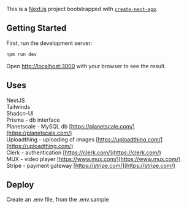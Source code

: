 This is a [Next.js](https://nextjs.org/) project bootstrapped with [`create-next-app`](https://github.com/vercel/next.js/tree/canary/packages/create-next-app).

## Getting Started

First, run the development server:

```bash
npm run dev
```

Open [http://localhost:3000](http://localhost:3000) with your browser to see the result.


## Uses
NextJS <br />
Tailwinds <br />
Shadcn-UI <br />
Prisma - db interface <br />
Planetscale - MySQL db [https://planetscale.com/](https://planetscale.com/) <br />
Uploadthing - uploading of images [https://uploadthing.com/](https://uploadthing.com/) <br />
Clerk - authentication [https://clerk.com/](https://clerk.com/) <br />
MUX - video player [https://www.mux.com/](https://www.mux.com/) <br />
Stripe - payment gateway [https://stripe.com/](https://stripe.com/) <br />

## Deploy
Create an .env file, from the .env.sample 



